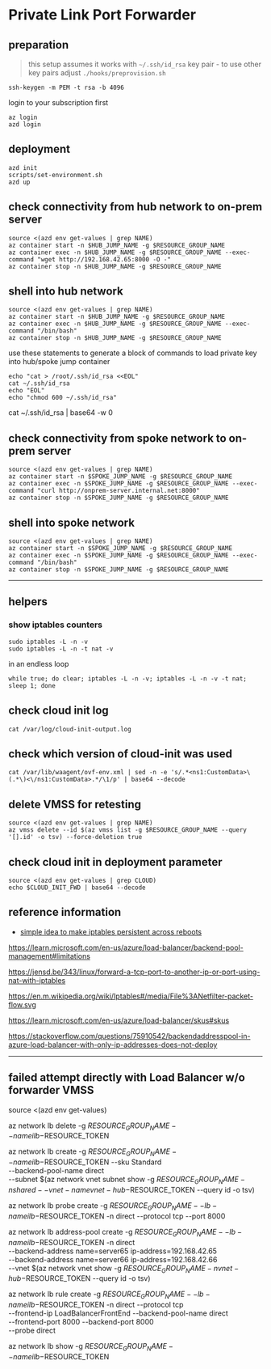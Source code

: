 # Private Link Port Forwarder

## preparation

> this setup assumes it works with `~/.ssh/id_rsa` key pair - to use other key pairs adjust `./hooks/preprovision.sh`

```shell
ssh-keygen -m PEM -t rsa -b 4096
```

login to your subscription first

```shell
az login
azd login
```

## deployment

```shell
azd init
scripts/set-environment.sh
azd up
```

## check connectivity from hub network to on-prem server

```shell
source <(azd env get-values | grep NAME)
az container start -n $HUB_JUMP_NAME -g $RESOURCE_GROUP_NAME
az container exec -n $HUB_JUMP_NAME -g $RESOURCE_GROUP_NAME --exec-command "wget http://192.168.42.65:8000 -O -"
az container stop -n $HUB_JUMP_NAME -g $RESOURCE_GROUP_NAME
```

## shell into hub network

```shell
source <(azd env get-values | grep NAME)
az container start -n $HUB_JUMP_NAME -g $RESOURCE_GROUP_NAME
az container exec -n $HUB_JUMP_NAME -g $RESOURCE_GROUP_NAME --exec-command "/bin/bash"
az container stop -n $HUB_JUMP_NAME -g $RESOURCE_GROUP_NAME
```

use these statements to generate a block of commands to load private key into hub/spoke jump container

```shell
echo "cat > /root/.ssh/id_rsa <<EOL"
cat ~/.ssh/id_rsa
echo "EOL"
echo "chmod 600 ~/.ssh/id_rsa"
```

cat ~/.ssh/id_rsa | base64 -w 0

## check connectivity from spoke network to on-prem server

```shell
source <(azd env get-values | grep NAME)
az container start -n $SPOKE_JUMP_NAME -g $RESOURCE_GROUP_NAME
az container exec -n $SPOKE_JUMP_NAME -g $RESOURCE_GROUP_NAME --exec-command "curl http://onprem-server.internal.net:8000"
az container stop -n $SPOKE_JUMP_NAME -g $RESOURCE_GROUP_NAME
```

## shell into spoke network

```shell
source <(azd env get-values | grep NAME)
az container start -n $SPOKE_JUMP_NAME -g $RESOURCE_GROUP_NAME
az container exec -n $SPOKE_JUMP_NAME -g $RESOURCE_GROUP_NAME --exec-command "/bin/bash"
az container stop -n $SPOKE_JUMP_NAME -g $RESOURCE_GROUP_NAME
```

----

## helpers

### show iptables counters

```shell
sudo iptables -L -n -v
sudo iptables -L -n -t nat -v
```

in an endless loop

```shell
while true; do clear; iptables -L -n -v; iptables -L -n -v -t nat; sleep 1; done
```

## check cloud init log

```shell
cat /var/log/cloud-init-output.log
```

## check which version of cloud-init was used

```shell
cat /var/lib/waagent/ovf-env.xml | sed -n -e 's/.*<ns1:CustomData>\(.*\)<\/ns1:CustomData>.*/\1/p' | base64 --decode
```

## delete VMSS for retesting

```shell
source <(azd env get-values | grep NAME)
az vmss delete --id $(az vmss list -g $RESOURCE_GROUP_NAME --query '[].id' -o tsv) --force-deletion true
```

## check cloud init in deployment parameter

```shell
source <(azd env get-values | grep CLOUD)
echo $CLOUD_INIT_FWD | base64 --decode
```

## reference information

- [simple idea to make iptables persistent across reboots](https://dev.to/oryaacov/3-ways-to-make-iptables-persistent-4pp)

<https://learn.microsoft.com/en-us/azure/load-balancer/backend-pool-management#limitations>

<https://jensd.be/343/linux/forward-a-tcp-port-to-another-ip-or-port-using-nat-with-iptables>

<https://en.m.wikipedia.org/wiki/Iptables#/media/File%3ANetfilter-packet-flow.svg>

<https://learn.microsoft.com/en-us/azure/load-balancer/skus#skus>

<https://stackoverflow.com/questions/75910542/backendaddresspool-in-azure-load-balancer-with-only-ip-addresses-does-not-deploy>

----
## failed attempt directly with Load Balancer w/o forwarder VMSS

source <(azd env get-values)

az network lb delete -g $RESOURCE_GROUP_NAME --name ilb-$RESOURCE_TOKEN

az network lb create -g $RESOURCE_GROUP_NAME --name ilb-$RESOURCE_TOKEN --sku Standard \
--backend-pool-name direct \
--subnet $(az network vnet subnet show -g $RESOURCE_GROUP_NAME -n shared --vnet-name vnet-hub-$RESOURCE_TOKEN --query id -o tsv)

az network lb probe create -g $RESOURCE_GROUP_NAME --lb-name ilb-$RESOURCE_TOKEN -n direct --protocol tcp --port 8000

az network lb address-pool create -g $RESOURCE_GROUP_NAME --lb-name ilb-$RESOURCE_TOKEN -n direct \
--backend-address name=server65 ip-address=192.168.42.65 \
--backend-address name=server66 ip-address=192.168.42.66 \
--vnet $(az network vnet show -g $RESOURCE_GROUP_NAME  -n vnet-hub-$RESOURCE_TOKEN --query id -o tsv)

az network lb rule create -g $RESOURCE_GROUP_NAME --lb-name ilb-$RESOURCE_TOKEN -n direct --protocol tcp \
--frontend-ip LoadBalancerFrontEnd --backend-pool-name direct \
--frontend-port 8000 --backend-port 8000 \
--probe direct

az network lb show -g $RESOURCE_GROUP_NAME --name ilb-$RESOURCE_TOKEN
